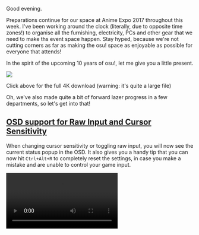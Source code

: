 Good evening.

Preparations continue for our space at Anime Expo 2017 throughout this week. I've been working around the clock (literally, due to opposite time zones!) to organise all the furnishing, electricity, PCs and other gear that we need to make ths event space happen. Stay hyped, because we're not cutting corners as far as making the osu! space as enjoyable as possible for everyone that attends!

In the spirit of the upcoming 10 years of osu!, let me give you a little present.

[![](https://puu.sh/wflHr/14a7eee551.jpg)](https://puu.sh/wflHY/d2f084136b.jpg)

Click above for the full 4K download (warning: it's quite a large file)

Oh, we've also made quite a bit of forward lazer progress in a few departments, so let's get into that!

## [OSD support for Raw Input and Cursor Sensitivity](https://github.com/ppy/osu/pull/920)

When changing cursor sensitivity or toggling raw input, you will now see the current status popup in the OSD. It also gives you a handy tip that you can now hit `Ctrl+Alt+R` to completely reset the settings, in case you make a mistake and are unable to control your game input.

<video src="//puu.sh/zPno7/269bc28acd.mp4" controls />

Implemented by myself, requiring [some amount](https://github.com/ppy/osu-framework/pull/807) of [framework changes](https://github.com/ppy/osu-framework/pull/809) to get the reset part working correctly.

## [Very simplistic implementation of the Social Browser](https://github.com/ppy/osu/pull/859)

Currently has nowhere near the functionality we will see in the final implementation, and only displays top-ranked players, but it's a stepping stone towards the final goal!

<video src="//puu.sh/zPnT6/6b1b9e81b2.mp4" controls />

Thanks to DrabWeb for his great work modularising these overlays so code can be shared between them all.

## Other stuff

- Drezi126 has started exposing more of the difficulty calculation interface to allow for potential future improvements to the pp algorithm.
- Various code clean-ups and CI improvements.
- Scrolling to the bottom of chat channels is now fixed via [framework](https://github.com/ppy/osu-framework/pull/801) [changes](https://github.com/ppy/osu-framework/pull/802) by default0.
- Various issues with raw mouse handler [have](https://github.com/ppy/osu-framework/pull/798) [been](https://github.com/ppy/osu-framework/pull/809) [resolved](https://github.com/ppy/osu-framework/pull/796).

# Try it yourself

2017.609.0 is now available from [github releases](https://github.com/ppy/osu/releases/tag/v2017.609.0) (or via auto-update if you already have lazer installed)! Keep in mind that this is still very much an alpha release. We do not offer support for it just yet!